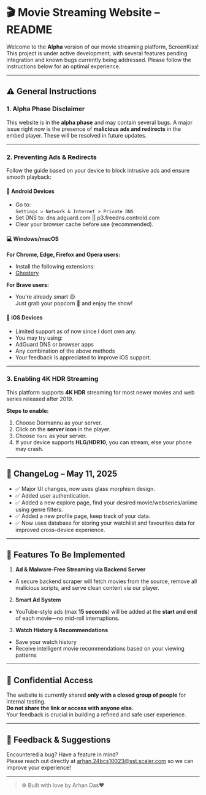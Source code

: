 # 🎬 Movie Streaming Website – README

Welcome to the **Alpha** version of our movie streaming platform, ScreenKiss!  
This project is under active development, with several features pending integration and known bugs currently being addressed. Please follow the instructions below for an optimal experience.

---

## ⚠️ General Instructions

### 1. Alpha Phase Disclaimer

This website is in the **alpha phase** and may contain several bugs. A major issue right now is the presence of **malicious ads and redirects** in the embed player. These will be resolved in future updates.

---

### 2. Preventing Ads & Redirects

Follow the guide based on your device to block intrusive ads and ensure smooth playback:

#### 📱 Android Devices

- Go to:  
  `Settings > Network & Internet > Private DNS`
- Set DNS to: dns.adguard.com || p3.freedns.controld.com
- Clear your browser cache before use (recommended).

#### 💻 Windows/macOS

**For Chrome, Edge, Firefox and Opera users:**

- Install the following extensions:
- [Ghostery](https://chromewebstore.google.com/detail/ghostery-tracker-ad-block/mlomiejdfkolichcflejclcbmpeaniij?hl=en-GB&utm_source=ext_sidebar)

**For Brave users:**

- You're already smart 😉  
  Just grab your popcorn 🍿 and enjoy the show!

#### 🍎 iOS Devices

- Limited support as of now since I dont own any.
- You may try using:
- AdGuard DNS or browser apps
- Any combination of the above methods
- Your feedback is appreciated to improve iOS support.

---

### 3. Enabling 4K HDR Streaming

This platform supports **4K HDR** streaming for most newer movies and web series released after 2019.

**Steps to enable:**

1. Choose Dormannu as your server.
2. Click on the **server icon** in the player.
3. Choose `Yoru` as your server.
4. If your device supports **HLG/HDR10**, you can stream, else your phone may crash.

---

## 📅 ChangeLog – May 11, 2025

- ✅ Major UI changes, now uses glass morphism design.
- ✅ Added user authentication.
- ✅ Added a new explore page, find your desired movie/webseries/anime using genre filters.
- ✅ Added a new profile page, keep track of your data.
- ✅ Now uses database for storing your watchlist and favourites data for improved cross-device experience.

---

## 🔧 Features To Be Implemented

1. **Ad & Malware-Free Streaming via Backend Server**

- A secure backend scraper will fetch movies from the source, remove all malicious scripts, and serve clean content via our player.

2. **Smart Ad System**

- YouTube-style ads (max **15 seconds**) will be added at the **start and end** of each movie—no mid-roll interruptions.

3. **Watch History & Recommendations**

- Save your watch history
- Receive intelligent movie recommendations based on your viewing patterns

---

## 🚫 Confidential Access

The website is currently shared **only with a closed group of people** for internal testing.  
**Do not share the link or access with anyone else.**  
Your feedback is crucial in building a refined and safe user experience.

---

## 📩 Feedback & Suggestions

Encountered a bug? Have a feature in mind?  
Please reach out directly at arhan.24bcs10023@sst.scaler.com so we can improve your experience!

---

> ⚙️ Built with love by Arhan Das❤️
